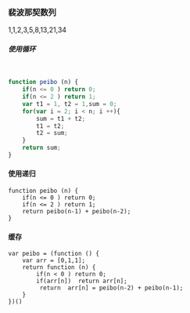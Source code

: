 

### 裴波那契数列

1,1,2,3,5,8,13,21,34

##### 使用循环

```javaScript


function peibo (n) {
    if(n <= 0 ) return 0;
    if(n <= 2 ) return 1;
    var t1 = 1, t2 = 1,sum = 0;
    for(var i = 2; i < n; i ++){
        sum = t1 + t2;
        t1 = t2;
        t2 = sum;
    }
    return sum;
}

```

#### 使用递归

```
function peibo (n) {
    if(n <= 0 ) return 0;
    if(n <= 2 ) return 1;
    return peibo(n-1) + peibo(n-2);
}

```
#### 缓存

```
var peibo = (function () {
    var arr = [0,1,1];
    return function (n) {
        if(n < 0 ) return 0;
        if(arr[n])  return arr[n];
         return  arr[n] = peibo(n-2) + peibo(n-1);
    }
})()

```


